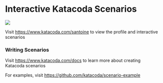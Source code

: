 # Interactive Katacoda Scenarios

[![](http://shields.katacoda.com/katacoda/santoine/count.svg)](https://www.katacoda.com/santoine "Get your profile on Katacoda.com")

Visit https://www.katacoda.com/santoine to view the profile and interactive scenarios

### Writing Scenarios
Visit https://www.katacoda.com/docs to learn more about creating Katacoda scenarios

For examples, visit https://github.com/katacoda/scenario-example
